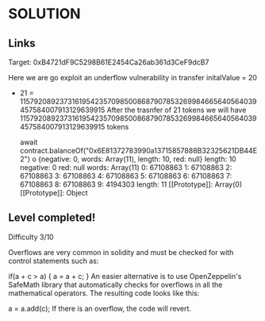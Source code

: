 # SOLUTION
## Links
Target: 0xB4721dF9C5298B61E2454Ca26ab361d3CeF9dcB7

Here we are go exploit an underflow vulnerability in transfer
initalValue = 20
- 21
= 115792089237316195423570985008687907853269984665640564039457584007913129639915
After the trasnfer of 21 tokens we will have 115792089237316195423570985008687907853269984665640564039457584007913129639915 tokens

	await contract.balanceOf("0x6E81372783990a13715857888B32325621DB44E2")
		o {negative: 0, words: Array(11), length: 10, red: null}
		length: 10
		negative: 0
		red: null
		words: Array(11)
			0: 67108863
			1: 67108863
			2: 67108863
			3: 67108863
			4: 67108863
			5: 67108863
			6: 67108863
			7: 67108863
			8: 67108863
			9: 4194303
			length: 11
		[[Prototype]]: Array(0)
		[[Prototype]]: Object

## Level completed!
Difficulty 3/10

Overflows are very common in solidity and must be checked for with control statements such as:

if(a + c > a) {
  a = a + c;
}
An easier alternative is to use OpenZeppelin's SafeMath library that automatically checks for overflows in all the mathematical operators. The resulting code looks like this:

a = a.add(c);
If there is an overflow, the code will revert.